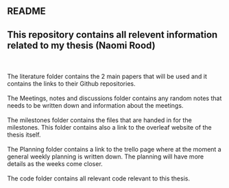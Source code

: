 
## README

## This repository contains all relevent information related to my thesis (Naomi Rood)
<br />
<br />
The literature folder contains the 2 main papers that will be used and it contains the links to their Github repositories.
<br />
<br />
The Meetings, notes and discussions folder contains any random notes that needs to be written down and information about the meetings.
<br />
<br />
The milestones folder contains the files that are handed in for the milestones. This folder contains also a link to the overleaf website of the thesis itself.
<br />
<br />
The Planning folder contains a link to the trello page where at the moment a general weekly planning is written down. The planning will have more details as the weeks come closer.
<br />
<br />
The code folder contains all relevant code relevant to this thesis.
